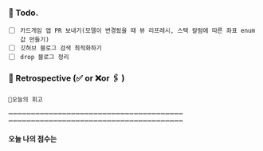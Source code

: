 ### 📌 Todo.

- [ ] `카드게임 앱 PR 보내기(모델이 변경됬을 때 뷰 리프레시, 스택 칼럼에 따른 좌표 enum 값 만들기)`
- [ ] `깃허브 블로그 검색 최적화하기`
- [ ] `drop 블로그 정리`

### 🧐 Retrospective (✅ or ❌or 🖇 ) 

```회고
💬오늘의 회고

➖➖➖➖➖➖➖➖➖➖➖➖➖➖➖➖➖➖➖➖➖➖➖➖➖➖➖➖➖➖➖➖➖➖➖➖➖➖➖
➖➖➖➖➖➖➖➖➖➖➖➖➖➖➖➖➖➖➖➖➖➖➖➖➖➖➖➖➖➖➖➖➖➖➖➖➖➖➖
```

#### 오늘 나의 점수는 ️

